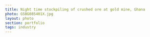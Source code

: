 ```yaml
--- 
title: Night time stockpiling of crushed ore at gold mine, Ghana
photo: GSBG085401X.jpg 
layout: photo 
section: portfolio 
tags: industry 
---  
```

